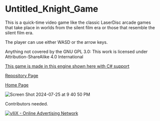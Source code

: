 # Untitled_Knight_Game

This is a quick-time video game like the classic LaserDisc arcade games that take place in worlds from the silent film era or those that resemble the silent film era.

The player can use either WASD or the arrow keys.

Anything not covered by the GNU GPL 3.0: This work is licensed under Attribution-ShareAlike 4.0 International

<a href="https://godotengine.org/download">This game is made in this engine shown here with C# support</a>

<a href="https://github.com/Daniel-Hanrahan-Tools-and-Games/Untitled_Knight_Game">Repository Page</a>

<a href="https://daniel-hanrahan-tools-and-games.github.io/">Home Page</a>

![Screen Shot 2024-07-25 at 9 40 50 PM](https://github.com/user-attachments/assets/2b87e214-e5e1-4735-aa72-1c9ae5938ef7)


Contributors needed.

<script type="text/javascript" src="https://udbaa.com/bnr.php?section=General&pub=978127&format=728x90&ga=g"></script>
<noscript><a href="https://yllix.com/publishers/978127" target="_blank"><img src="//ylx-aff.advertica-cdn.com/pub/728x90.png" style="border:none;margin:0;padding:0;vertical-align:baseline;" alt="ylliX - Online Advertising Network" /></a></noscript>
